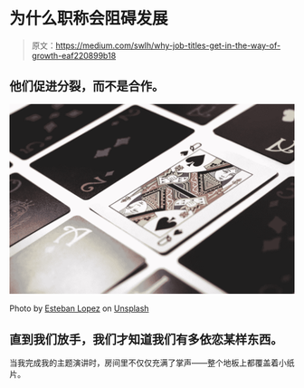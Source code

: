 # 为什么职称会阻碍发展

> 原文：<https://medium.com/swlh/why-job-titles-get-in-the-way-of-growth-eaf220899b18>

## 他们促进分裂，而不是合作。

![](img/d66f8712378e7cda093245be11b197c3.png)

Photo by [Esteban Lopez](https://unsplash.com/photos/OfdFHy1zxjQ?utm_source=unsplash&utm_medium=referral&utm_content=creditCopyText) on [Unsplash](https://unsplash.com/collections/3749492/how-titles-get-in-the-way-of-growth?utm_source=unsplash&utm_medium=referral&utm_content=creditCopyText)

## 直到我们放手，我们才知道我们有多依恋某样东西。

当我完成我的主题演讲时，房间里不仅仅充满了掌声——整个地板上都覆盖着小纸片。